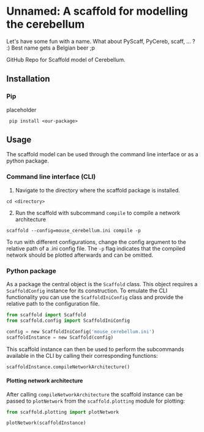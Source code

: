 # Unnamed: A scaffold for modelling the cerebellum
 Let's have some fun with a name. What about PyScaff, PyCereb, scaff, ... ? :) Best name gets a Belgian beer ;p
 
 GitHub Repo for Scaffold model of Cerebellum.
 
## Installation

### Pip

placeholder

```
 pip install <our-package>
```

## Usage

The scaffold model can be used through the command line interface or as a python package.

### Command line interface (CLI)

1. Navigate to the directory where the scaffold package is installed.
```
cd <directory>
```
 
2. Run the scaffold with subcommand `compile` to compile a network architecture
```
scaffold --config=mouse_cerebellum.ini compile -p
```

To run with different configurations, change the config argument to the relative path of a .ini config file. The `-p` flag indicates that the compiled network should be plotted afterwards and can be omitted.

### Python package

As a package the central object is the `Scaffold` class. This object requires a `ScaffoldConfig` instance for its construction. To emulate the CLI functionality you can use the `ScaffoldIniConfig` class and provide the relative path to the configuration file.

```python
from scaffold import Scaffold
from scaffold.config import ScaffoldIniConfig

config = new ScaffoldIniConfig('mouse_cerebellum.ini')
scaffoldInstance = new Scaffold(config)
```

This scaffold instance can then be used to perform the subcommands available in the CLI by calling their corresponding functions:

```python
scaffoldInstance.compileNetworkArchitecture()
```

#### Plotting network architecture

After calling `compileNetworkArchitecture` the scaffold instance can be passed to `plotNetwork` from the `scaffold.plotting` module for plotting:

```python
from scaffold.plotting import plotNetwork

plotNetwork(scaffoldInstance)
```
